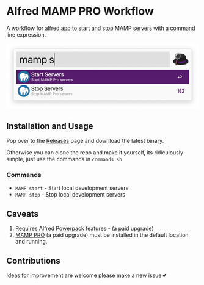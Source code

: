 # Alfred MAMP PRO Workflow

A workflow for alfred.app to start and stop MAMP servers with a command line expression. 

![Screenshot of Alfred window with "mamp s" type into it](images/alfred-start-stop.png)

## Installation and Usage

Pop over to the [Releases](https://github.com/miclgael/alfred-mamp-workflow/releases) page and download the latest binary.

Otherwise you can clone the repo and make it yourself, its ridiculously simple, just use the commands in `commands.sh`

### Commands

- `MAMP start` - Start local development servers
- `MAMP stop` - Stop local development servers

## Caveats

1. Requires [Alfred Powerpack](https://www.alfredapp.com/powerpack/) features - (a paid upgrade)
2. [MAMP PRO](https://www.mamp.info/en/store/) (a paid upgrade) must be installed in the default location and running.

## Contributions

Ideas for improvement are welcome please make a new issue 💕